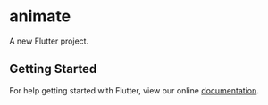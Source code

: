 # animate

A new Flutter project.

## Getting Started

For help getting started with Flutter, view our online
[documentation](https://flutter.io/).
